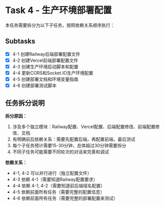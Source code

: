 # Task 4 - 生产环境部署配置

本任务需要拆分为以下子任务，按照依赖关系顺序执行：

## Subtasks
- [x] 4-1 创建Railway后端部署配置文件
- [x] 4-2 创建Vercel前端部署配置文件  
- [x] 4-3 创建生产环境启动脚本和配置
- [x] 4-4 更新CORS和Socket.IO生产环境配置
- [x] 4-5 创建部署文档和环境变量指南
- [x] 4-6 创建部署测试脚本

## 任务拆分说明

**拆分原因：**
1. 涉及多个独立模块：Railway配置、Vercel配置、后端配置修改、前端配置修改、文档
2. 有明确前后依赖关系：需要先配置后端，再配置前端，最后测试
3. 每个子任务预计需要15-30分钟，总体超过30分钟需要拆分
4. 不同子任务可能需要不同轮次的对话来完善和调试

**依赖关系：**
- 4-1, 4-2 可以并行进行（独立配置文件）
- 4-3 依赖 4-1（需要知道Railway配置要求）
- 4-4 依赖 4-1, 4-2（需要知道前后端域名配置）
- 4-5 依赖前面所有任务（需要完整的配置信息）
- 4-6 依赖前面所有任务（需要完整的部署配置来测试）
